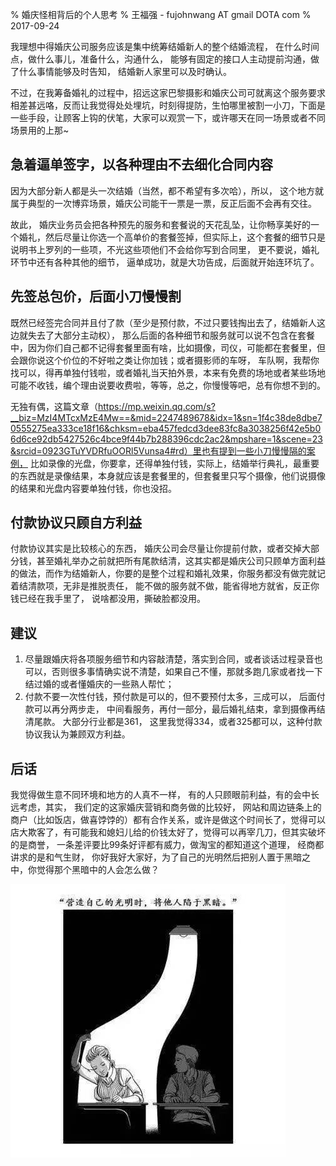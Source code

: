 % 婚庆怪相背后的个人思考
% 王福强 - fujohnwang AT gmail DOTA com
% 2017-09-24



我理想中得婚庆公司服务应该是集中统筹结婚新人的整个结婚流程， 在什么时间点，做什么事儿，准备什么，沟通什么， 能够有固定的接口人主动提前沟通，做了什么事情能够及时告知， 结婚新人家里可以及时确认。

不过，在我筹备婚礼的过程中，招远这家巴黎摄影和婚庆公司可就离这个服务要求相差甚远咯，反而让我觉得处处埋坑，时刻得提防，生怕哪里被割一小刀，下面是一些手段，让顾客上钩的伏笔，大家可以观赏一下，或许哪天在同一场景或者不同场景用的上那~



## 急着逼单签字，以各种理由不去细化合同内容

因为大部分新人都是头一次结婚（当然，都不希望有多次哈），所以， 这个地方就属于典型的一次博弈场景，婚庆公司能干一票是一票，反正后面不会再有交往。

故此， 婚庆业务员会把各种预先的服务和套餐说的天花乱坠，让你畅享美好的一个婚礼，然后尽量让你选一个高单价的套餐签掉，但实际上，这个套餐的细节只是说明书上罗列的一些项，不光这些项他们不会给你写到合同里， 更不要说，婚礼环节中还有各种其他的细节， 逼单成功，就是大功告成，后面就开始连环坑了。



## 先签总包价，后面小刀慢慢割

既然已经签完合同并且付了款（至少是预付款，不过只要钱掏出去了，结婚新人这边就失去了大部分主动权）， 那么后面的各种细节和服务就可以说不包含在套餐中，因为你们自己都不记得套餐里面有啥，比如摄像，司仪，可能都在套餐里，但会跟你说这个价位的不好啦之类让你加钱；或者摄影师的车呀， 车队啊，我帮你找可以，得再单独付钱啦，或者婚礼当天拍外景，本来有免费的场地或者某些场地可能不收钱，编个理由说要收费啦，等等，总之，你慢慢等吧，总有你想不到的。

无独有偶，这篇文章（https://mp.weixin.qq.com/s?__biz=MzI4MTcxMzE4Mw==&mid=2247489678&idx=1&sn=1f4c38de8dbe70555275ea333ce18f16&chksm=eba457fedcd3dee83fc8a3038256f42e5b06d6ce92db5427526c4bce9f44b7b288396cdc2ac2&mpshare=1&scene=23&srcid=0923GTuYVDRfuOORl5Vunsa4#rd）里也有提到一些小刀慢慢隔的案例， 比如录像的光盘，你要拿，还得单独付钱，实际上，结婚举行典礼，最重要的东西就是录像结果，本身就应该是套餐里的，但套餐里只写个摄像，他们说摄像的结果和光盘内容要单独付钱，你也没招。



## 付款协议只顾自方利益

付款协议其实是比较核心的东西， 婚庆公司会尽量让你提前付款，或者交掉大部分钱，甚至婚礼举办之前就把所有尾款结清，这其实都是婚庆公司只顾单方面利益的做法，而作为结婚新人，你要的是整个过程和婚礼效果，你服务都没有做完就记着结清款项，无非是推脱责任， 能不做的服务就不做，能省得地方就省，反正你钱已经在我手里了， 说啥都没用，撕破脸都没用。



## 建议

1. 尽量跟婚庆将各项服务细节和内容敲清楚，落实到合同，或者谈话过程录音也可以，否则很多事情确实说不清楚，如果自己不懂，那就多跑几家或者找一下结过婚的或者懂婚庆的一些熟人帮忙；
2. 付款不要一次性付钱，预付款是可以的，但不要预付太多，三成可以， 后面付款可以再分两步走， 中间看服务，再付一部分，最后婚礼结束，拿到摄像再结清尾款。 大部分行业都是361， 这里我觉得334，或者325都可以，这种付款协议我认为兼顾双方利益。

## 后话

我觉得做生意不同环境和地方的人真不一样， 有的人只顾眼前利益，有的会中长远考虑，其实， 我们定的这家婚庆营销和商务做的比较好， 网站和周边链条上的商户（比如饭店，做喜饽饽的）都有合作关系，或许是做这个时间长了，觉得可以店大欺客了，有可能我和媳妇儿给的价钱太好了，觉得可以再宰几刀，但其实破坏的是商誉， 一条差评要比99条好评都有威力，做淘宝的都知道这个道理， 经商都讲求的是和气生财， 你好我好大家好，为了自己的光明然后把别人置于黑暗之中，你觉得那个黑暗中的人会怎么做？

 ![](images/your-light-darken-others.png)



